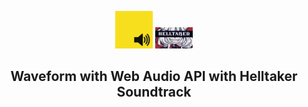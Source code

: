 <p align="center">
  <img src="/src/assets/web.png" width="60" alt="Web Audio">
  <img src="/src/assets/taker.jpg" width="60" alt="Web Audio">
</p>
<h2 align="center">Waveform with Web Audio API with Helltaker Soundtrack</h2>
